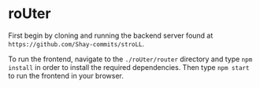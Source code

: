 # roUter

First begin by cloning and running the backend server found at `https://github.com/Shay-commits/stroLL`.

To run the frontend, navigate to the `./roUter/router` directory and type `npm install` in order to install the required dependencies. Then type `npm start` to run the frontend in your browser.